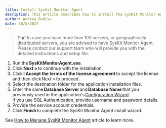 ```yaml
---
title: Install SysKit Monitor Agent
desription: This article describes how to install the SysKit Monitor Agent for the SysKit Monitor application.
author: Andrea Budisa
date: 30/5/2017
---
```

> __Tip!__ In case you have more than 100 servers, or geographically distribuded servers, you are advised to have SysKit Monitor Agent. Please contact our support team who will provide you with the detailed instructions and setup file.

1. Run the __SysKitMonitorAgent.exe__.
2. Click __Next >__ to continue with the installation.
3. Click __I Accept the terms of the license agreement__ to accept the license and then click Next > to proceed.
4. Select the destination folder for the application installation files.
5. Enter the same __Database Server__ and __Database Name__ that you previously used in the application's [Configuration Wizard](#internal/configuration-wizard/configure-monitor).  
If you use SQL Authentication, provide username and password details.
6. Provide the service account credentials.
7. Click __Finish__ to complete the SysKit Monitor Agent install wizard.

See [How to Manage SysKit Monitor Agent](#internal/) article to learn more.